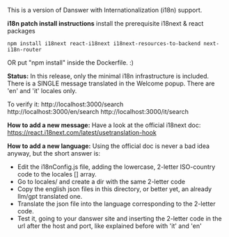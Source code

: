 
This is a version of Danswer with Internationalization (i18n) support.

**i18n patch install instructions**
install the prerequisite i18next & react packages

	npm install i18next react-i18next i18next-resources-to-backend next-i18n-router
OR
	put "npm install" inside the Dockerfile. :)

**Status:**
In this release, only the minimal i18n infrastructure is included.
There is a SINGLE message translated in the Welcome popup.
There are 'en' and 'it' locales only.

To verify it:
http://localhost:3000/search	
http://localhost:3000/en/search
http://localhost:3000/it/search

**How to add a new message:**
Have a look at the official i18next doc: 
https://react.i18next.com/latest/usetranslation-hook

**How to add a new language:**
Using the official doc is never a bad idea anyway, but the short answer is:

- Edit the i18nConfig.js file, adding the lowercase, 2-letter ISO-country 
code to the locales [] array.
- Go to locales/ and create a dir with the same 2-letter code
- Copy the english json files in this directory, or better yet, an already llm/gpt translated one.
- Translate the json file into the language corresponding to the 2-letter code.
- Test it, going to your danswer site and inserting the 2-letter code in the url after 
the host and port, like explained before with 'it' and 'en'
